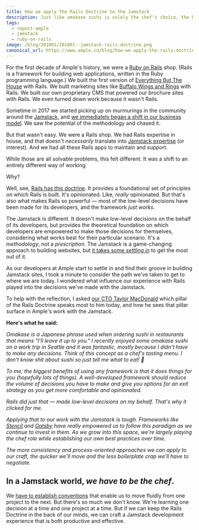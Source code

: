 ```yaml
---
title: How we apply the Rails Doctrine to the Jamstack
description: Just like omakase sushi is solely the chef's choice, the biggest benefit to any framework is when it makes (good) decisions for you.
tags:
  - repost-ample
  - jamstack
  - ruby-on-rails
image: /blog/201001/201001--jamstack-rails-doctrine.png
canonical_url: https://www.ample.co/blog/how-we-apply-the-rails-doctrine-to-the-jamstack
---
```


For the first decade of Ample's history, we were a [Ruby on Rails](https://rubyonrails.org/) shop. (Rails is a framework for building web applications, written in the Ruby programming language.) We built the first version of [Everything But The House](https://www.ebth.com/) with Rails. We built marketing sites like [Buffalo Wings and Rings](https://www.buffalowingsandrings.com/) with Rails. We built our own proprietary CMS that powered our brochure sites with Rails. We even turned down work because it wasn't Rails.

Sometime in 2017 we started picking up on murmurings in the community around the [Jamstack](https://www.helloample.com/jamstack), and [we immediately began a shift in our business model](https://www.helloample.com/blog/top-4-reasons-we-use-jamstack). We saw the potential of the methodology and chased it.

But that wasn't easy. We were a Rails shop. We had Rails expertise in house, and that doesn't _necessarily_ translate into [Jamstack expertise](https://cobwwweb.com/wtf-is-jamstack) (or interest). And we had all these Rails apps to maintain and support.

While those are all solvable problems, this felt different. It was a shift to an entirely different way of working.

Why?

Well, see, [Rails has this doctrine](https://rubyonrails.org/doctrine/). It provides a foundational set of principles on which Rails is built. It's opinionated. Like, _really_ opinionated. But that's also what makes Rails so powerful — most of the low-level decisions have been made for its developers, and the framework _just works_.

The Jamstack is different. It doesn't make low-level decisions on the behalf of its developers, but provides the theoretical foundation on which developers are empowered to make those decisions for themselves, considering what works best for their particular scenario. It's a _methodology_, not a _prescription._ The Jamstack is a game-changing approach to building websites, but [it takes some _settling in_](https://www.helloample.com/blog/settling-down-in-a-jamstack-world) to get the most out of it.

As our developers at Ample start to settle in and find their groove in building Jamstack sites, I took a minute to consider the path we've taken to get to where we are today. I wondered what influence our experience with Rails played into the decisions we've made with the Jamstack.

To help with the reflection, I asked [our CTO Taylor MacDonald](https://www.helloample.com/blog-authors/taylor-macdonald) which pillar of the Rails Doctrine speaks most to him today, and how he sees that pillar surface in Ample's work with the Jamstack.

**Here's what he said:**

_Omakase is a Japanese phrase used when ordering sushi in restaurants that means "I'll leave it up to you." I recently enjoyed some omakase sushi on a work trip in Seattle and it was fantastic, mostly because I didn't have to make any decisions. Think of this concept as a chef's tasting menu. I don't know shit about sushi so just tell me what to eat! 🍣_

_To me, the biggest benefits of using any framework is that it does things for you (hopefully lots of things). A well-developed framework should reduce the volume of decisions you have to make and give you options for an exit strategy as you get more comfortable and opinionated._

_Rails did just that — made low-level decisions on my behalf. That's why it clicked for me._

_Applying that to our work with the Jamstack is tough. Frameworks like_ [_Stencil_](https://stenciljs.com/) _and_ [_Gatsby_](https://www.gatsbyjs.org/) _have really empowered us to follow this paradigm as we continue to invest in them. As we grow into this space, we're largely playing the chef role while establishing our own best practices over time._

_The more consistency and process-oriented approaches we can apply to our craft, the quicker we'll move and the less boilerplate crap we'll have to negotiate._

## In a Jamstack world, _we have to be the chef_.

We [have to establish conventions](https://cobwwweb.com/build-jamstack-sites-faster-with-conventional-tooling) that enable us to move fluidly from one project to the next. But there's so much we don't know. We're learning one decision at a time and one project at a time. But if we can keep the Rails Doctrine in the back of our minds, we can craft a Jamstack development experience that is both productive and effective.
